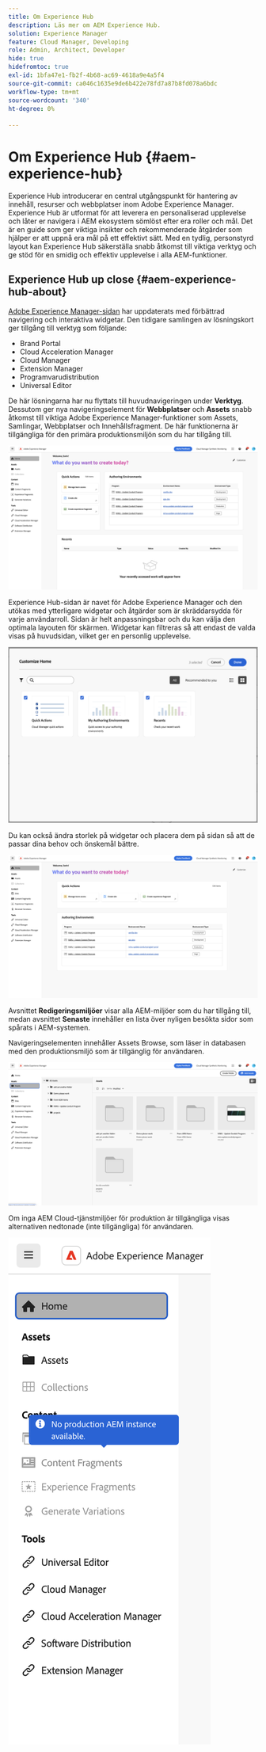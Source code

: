 ```yaml
---
title: Om Experience Hub
description: Läs mer om AEM Experience Hub.
solution: Experience Manager
feature: Cloud Manager, Developing
role: Admin, Architect, Developer
hide: true
hidefromtoc: true
exl-id: 1bfa47e1-fb2f-4b68-ac69-4618a9e4a5f4
source-git-commit: ca046c1635e9de6b422e78fd7a87b8fd078a6bdc
workflow-type: tm+mt
source-wordcount: '340'
ht-degree: 0%

---
```


# Om Experience Hub {#aem-experience-hub}

Experience Hub introducerar en central utgångspunkt för hantering av innehåll, resurser och webbplatser inom Adobe Experience Manager. Experience Hub är utformat för att leverera en personaliserad upplevelse och låter er navigera i AEM ekosystem sömlöst efter era roller och mål. Det är en guide som ger viktiga insikter och rekommenderade åtgärder som hjälper er att uppnå era mål på ett effektivt sätt. Med en tydlig, personstyrd layout kan Experience Hub säkerställa snabb åtkomst till viktiga verktyg och ge stöd för en smidig och effektiv upplevelse i alla AEM-funktioner.

<!--
Available to early adopters, Experience Hub offers an optimized experience focused on improving workflows, prioritizing goals, and delivering results. Opting in lets you influence Experience Hub's development by providing feedback that helps shape its future and enhances its value for the entire AEM community. -->

## Experience Hub up close {#aem-experience-hub-about}

[Adobe Experience Manager-sidan](https://experience.adobe.com/#/experiencemanager) har uppdaterats med förbättrad navigering och interaktiva widgetar. Den tidigare samlingen av lösningskort ger tillgång till verktyg som följande:

* Brand Portal
* Cloud Acceleration Manager
* Cloud Manager
* Extension Manager
* Programvarudistribution
* Universal Editor

De här lösningarna har nu flyttats till huvudnavigeringen under **Verktyg**. Dessutom ger nya navigeringselement för **Webbplatser** och **Assets** snabb åtkomst till viktiga Adobe Experience Manager-funktioner som Assets, Samlingar, Webbplatser och Innehållsfragment. De här funktionerna är tillgängliga för den primära produktionsmiljön som du har tillgång till.

![Experience Hub-miljöer](/help/implementing/cloud-manager/assets/experience-hub-author-environments.png)

Experience Hub-sidan är navet för Adobe Experience Manager och den utökas med ytterligare widgetar och åtgärder som är skräddarsydda för varje användarroll. Sidan är helt anpassningsbar och du kan välja den optimala layouten för skärmen. Widgetar kan filtreras så att endast de valda visas på huvudsidan, vilket ger en personlig upplevelse.

![Experience Hub har anpassats](/help/implementing/cloud-manager/assets/experience-hub-custom.png)

Du kan också ändra storlek på widgetar och placera dem på sidan så att de passar dina behov och önskemål bättre.

![Experience Hub-widgetar](/help/implementing/cloud-manager/assets/experience-hub-widgets.png)

Avsnittet **Redigeringsmiljöer** visar alla AEM-miljöer som du har tillgång till, medan avsnittet **Senaste** innehåller en lista över nyligen besökta sidor som spårats i AEM-systemen.

Navigeringselementen innehåller Assets Browse, som läser in databasen med den produktionsmiljö som är tillgänglig för användaren.

![Experience Hub-navigeringselement](/help/implementing/cloud-manager/assets/experience-hub-navigation.png)

Om inga AEM Cloud-tjänstmiljöer för produktion är tillgängliga visas alternativen nedtonade (inte tillgängliga) för användaren.

![Experience Hub i inga produktionsmiljöer](/help/implementing/cloud-manager/assets/experience-hub-no-prod-environs.png)



